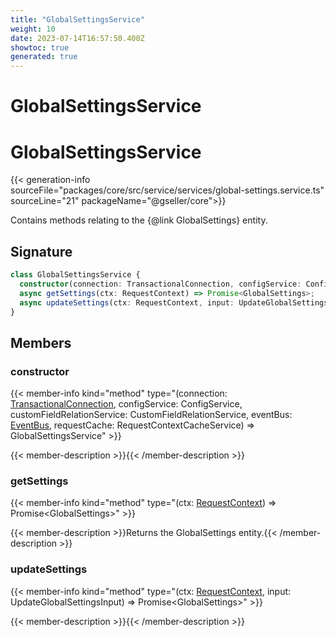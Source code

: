 ```yaml
---
title: "GlobalSettingsService"
weight: 10
date: 2023-07-14T16:57:50.400Z
showtoc: true
generated: true
---
```

<!-- This file was generated from the Vendure source. Do not modify. Instead, re-run the "docs:build" script -->

# GlobalSettingsService
<div class="symbol">


# GlobalSettingsService

{{< generation-info sourceFile="packages/core/src/service/services/global-settings.service.ts" sourceLine="21" packageName="@gseller/core">}}

Contains methods relating to the {@link GlobalSettings} entity.

## Signature

```TypeScript
class GlobalSettingsService {
  constructor(connection: TransactionalConnection, configService: ConfigService, customFieldRelationService: CustomFieldRelationService, eventBus: EventBus, requestCache: RequestContextCacheService)
  async getSettings(ctx: RequestContext) => Promise<GlobalSettings>;
  async updateSettings(ctx: RequestContext, input: UpdateGlobalSettingsInput) => Promise<GlobalSettings>;
}
```
## Members

### constructor

{{< member-info kind="method" type="(connection: <a href='/typescript-api/data-access/transactional-connection#transactionalconnection'>TransactionalConnection</a>, configService: ConfigService, customFieldRelationService: CustomFieldRelationService, eventBus: <a href='/typescript-api/events/event-bus#eventbus'>EventBus</a>, requestCache: RequestContextCacheService) => GlobalSettingsService"  >}}

{{< member-description >}}{{< /member-description >}}

### getSettings

{{< member-info kind="method" type="(ctx: <a href='/typescript-api/request/request-context#requestcontext'>RequestContext</a>) => Promise&#60;GlobalSettings&#62;"  >}}

{{< member-description >}}Returns the GlobalSettings entity.{{< /member-description >}}

### updateSettings

{{< member-info kind="method" type="(ctx: <a href='/typescript-api/request/request-context#requestcontext'>RequestContext</a>, input: UpdateGlobalSettingsInput) => Promise&#60;GlobalSettings&#62;"  >}}

{{< member-description >}}{{< /member-description >}}


</div>

